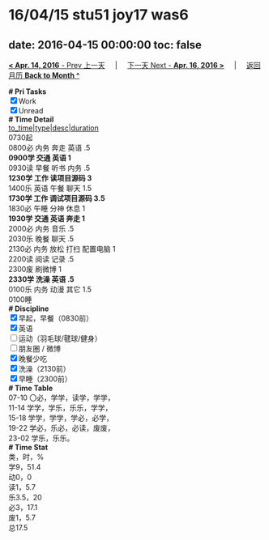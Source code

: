 # 16/04/15 stu51 joy17 was6

date: 2016-04-15 00:00:00
toc: false
---
[**< Apr. 14, 2016** - Prev 上一天](/lifelogs/2016/04/d14.html) &nbsp; &nbsp; | &nbsp; &nbsp; [下一天 Next - **Apr. 16, 2016 >**](/lifelogs/2016/04/d16.html) &nbsp; &nbsp; |  &nbsp; &nbsp; [返回月历 **Back to Month ^**](/lifelogs/2016/04/index.html)
<br/><div><b># Pri Tasks</b></div><div><input checked="true" type="checkbox"/>Work</div><div><input checked="true" type="checkbox"/>Unread</div><div><b># Time Detail</b></div><div><u>to_time|type|desc|duration</u></div><div>0730起</div><div>0800必 内务 奔走 英语 .5</div><div><b>0900学 交通 英语 1</b></div><div>0930读 早餐 听书 内务 .5</div><div><b>1230学 工作 读项目源码 3</b></div><div>1400乐 英语 午餐 聊天 1.5</div><div><b>1730学 工作 调试项目源码 3.5</b></div><div>1830必 午睡 分神 休息 1</div><div><b>1930学 交通 英语 奔走 1</b></div><div>2000必 内务 音乐 .5</div><div>2030乐 晚餐 聊天 .5</div><div>2130必 内务 放松 打扫 配置电脑 1</div><div>2200读 阅读 记录 .5</div><div>2300废 刷微博 1</div><div><b>2330学 洗澡 英语 .5</b></div><div>0100乐 内务 动漫 其它 1.5</div><div>0100睡</div><div><b># Discipline</b></div><div><input checked="true" type="checkbox"/>早起，早餐（0830前）</div><div><input checked="true" type="checkbox"/>英语</div><div><input type="checkbox"/>运动（羽毛球/毽球/健身）</div><div><input type="checkbox"/>朋友圈 / 微博</div><div><input checked="true" type="checkbox"/>晚餐少吃</div><div><input checked="true" type="checkbox"/>洗澡（2130前）</div><div><input checked="true" type="checkbox"/>早睡（2300前）</div><div><b># Time Table</b></div><div>07-10 〇必，学学，读学，学学，</div><div>11-14 学学，学乐，乐乐，学学，</div><div>15-18 学学，学学，学必，必学，</div><div>19-22 学必，乐必，必读，废废，</div><div>23-02 学乐，乐乐。</div><div><b># Time Stat</b></div><div>类，时，%</div><div>学9，51.4</div><div>动0，0</div><div>读1，5.7</div><div>乐3.5，20</div><div>必3，17.1</div><div>废1，5.7</div><div>总17.5</div>
